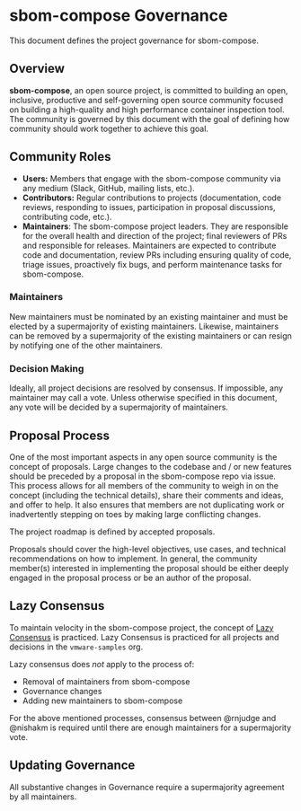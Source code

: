 # sbom-compose Governance

This document defines the project governance for sbom-compose.

## Overview

**sbom-compose**, an open source project, is committed to building an open, inclusive, productive and self-governing open source community focused on building a high-quality and high performance container inspection tool. The community is governed by this document with the goal of defining how community should work together to achieve this goal.

## Community Roles

* **Users:** Members that engage with the sbom-compose community via any medium (Slack, GitHub, mailing lists, etc.).
* **Contributors:** Regular contributions to projects (documentation, code reviews, responding to issues, participation in proposal discussions, contributing code, etc.). 
* **Maintainers**: The sbom-compose project leaders. They are responsible for the overall health and direction of the project; final reviewers of PRs and responsible for releases. Maintainers are expected to contribute code and documentation, review PRs including ensuring quality of code, triage issues, proactively fix bugs, and perform maintenance tasks for sbom-compose.

### Maintainers

New maintainers must be nominated by an existing maintainer and must be elected by a supermajority of existing maintainers. Likewise, maintainers can be removed by a supermajority of the existing maintainers or can resign by notifying one of the other maintainers.

### Decision Making

Ideally, all project decisions are resolved by consensus. If impossible, any maintainer may call a vote. Unless otherwise specified in this document, any vote will be decided by a supermajority of maintainers.

## Proposal Process

One of the most important aspects in any open source community is the concept of proposals. Large changes to the codebase and / or new features should be preceded by a proposal in the sbom-compose repo via issue. This process allows for all members of the community to weigh in on the concept (including the technical details), share their comments and ideas, and offer to help. It also ensures that members are not duplicating work or inadvertently stepping on toes by making large conflicting changes.

The project roadmap is defined by accepted proposals.

Proposals should cover the high-level objectives, use cases, and technical recommendations on how to implement. In general, the community member(s) interested in implementing the proposal should be either deeply engaged in the proposal process or be an author of the proposal.


## Lazy Consensus

To maintain velocity in the sbom-compose project, the concept of [Lazy Consensus](http://en.osswiki.info/concepts/lazy_consensus) is practiced. Lazy Consensus is practiced for all projects and decisions in the `vmware-samples` org.

Lazy consensus does _not_ apply to the process of:
* Removal of maintainers from sbom-compose
* Governance changes
* Adding new maintainers to sbom-compose

For the above mentioned processes, consensus between @rnjudge and @nishakm is required until there are enough maintainers for a supermajority vote.

## Updating Governance

All substantive changes in Governance require a supermajority agreement by all maintainers.